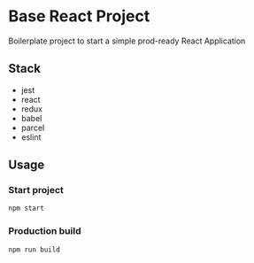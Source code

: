 # Base React Project

Boilerplate project to start a simple prod-ready React Application

## Stack

- jest
- react
- redux
- babel
- parcel
- eslint

## Usage

### Start project

```sh
npm start
```

### Production build

```sh
npm run build
```
